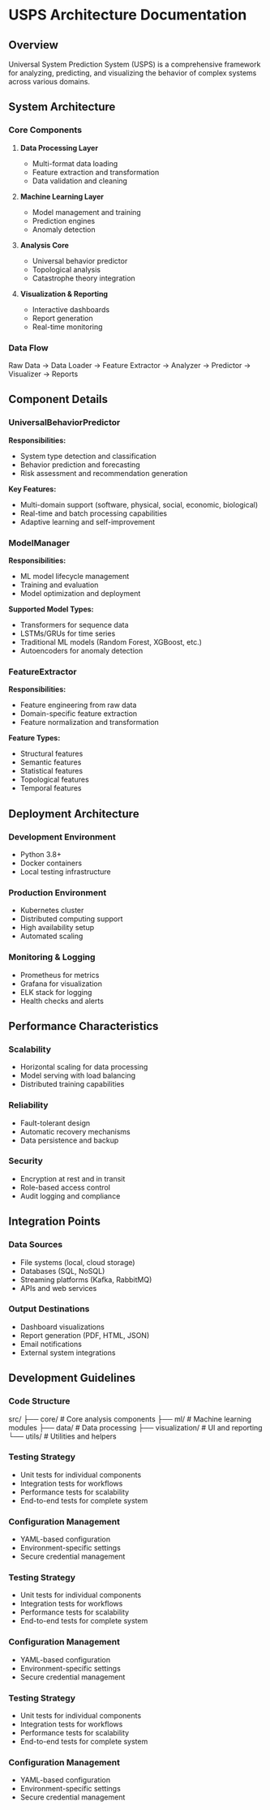 
# USPS Architecture Documentation

## Overview

Universal System Prediction System (USPS) is a comprehensive framework for analyzing, predicting, and visualizing the behavior of complex systems across various domains.

## System Architecture

### Core Components

1. **Data Processing Layer**
   - Multi-format data loading
   - Feature extraction and transformation
   - Data validation and cleaning

2. **Machine Learning Layer**
   - Model management and training
   - Prediction engines
   - Anomaly detection

3. **Analysis Core**
   - Universal behavior predictor
   - Topological analysis
   - Catastrophe theory integration

4. **Visualization & Reporting**
   - Interactive dashboards
   - Report generation
   - Real-time monitoring

### Data Flow
Raw Data → Data Loader → Feature Extractor → Analyzer → Predictor → Visualizer → Reports

## Component Details

### UniversalBehaviorPredictor

**Responsibilities:**
- System type detection and classification
- Behavior prediction and forecasting
- Risk assessment and recommendation generation

**Key Features:**
- Multi-domain support (software, physical, social, economic, biological)
- Real-time and batch processing capabilities
- Adaptive learning and self-improvement

### ModelManager

**Responsibilities:**
- ML model lifecycle management
- Training and evaluation
- Model optimization and deployment

**Supported Model Types:**
- Transformers for sequence data
- LSTMs/GRUs for time series
- Traditional ML models (Random Forest, XGBoost, etc.)
- Autoencoders for anomaly detection

### FeatureExtractor

**Responsibilities:**
- Feature engineering from raw data
- Domain-specific feature extraction
- Feature normalization and transformation

**Feature Types:**
- Structural features
- Semantic features
- Statistical features
- Topological features
- Temporal features

## Deployment Architecture

### Development Environment
- Python 3.8+
- Docker containers
- Local testing infrastructure

### Production Environment
- Kubernetes cluster
- Distributed computing support
- High availability setup
- Automated scaling

### Monitoring & Logging
- Prometheus for metrics
- Grafana for visualization
- ELK stack for logging
- Health checks and alerts

## Performance Characteristics

### Scalability
- Horizontal scaling for data processing
- Model serving with load balancing
- Distributed training capabilities

### Reliability
- Fault-tolerant design
- Automatic recovery mechanisms
- Data persistence and backup

### Security
- Encryption at rest and in transit
- Role-based access control
- Audit logging and compliance

## Integration Points

### Data Sources
- File systems (local, cloud storage)
- Databases (SQL, NoSQL)
- Streaming platforms (Kafka, RabbitMQ)
- APIs and web services

### Output Destinations
- Dashboard visualizations
- Report generation (PDF, HTML, JSON)
- Email notifications
- External system integrations

## Development Guidelines

### Code Structure
src/
├── core/ # Core analysis components
├── ml/ # Machine learning modules
├── data/ # Data processing
├── visualization/ # UI and reporting
└── utils/ # Utilities and helpers

### Testing Strategy
- Unit tests for individual components
- Integration tests for workflows
- Performance tests for scalability
- End-to-end tests for complete system

### Configuration Management
- YAML-based configuration
- Environment-specific settings
- Secure credential management
  
### Testing Strategy
- Unit tests for individual components
- Integration tests for workflows
- Performance tests for scalability
- End-to-end tests for complete system

### Configuration Management
- YAML-based configuration
- Environment-specific settings
- Secure credential management
  
### Testing Strategy
- Unit tests for individual components
- Integration tests for workflows
- Performance tests for scalability
- End-to-end tests for complete system

### Configuration Management
- YAML-based configuration
- Environment-specific settings
- Secure credential management
